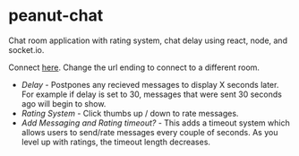 # peanut-chat

Chat room application with rating system, chat delay using react, node, and socket.io.

Connect [here](https://peanut-chat.herokuapp.com/). Change the url ending to connect to a different room.

- *Delay* - Postpones any recieved messages to display X seconds later. For example if delay is set to 30, messages that were sent 30 seconds ago will begin to show.
- *Rating System* - Click thumbs up / down to rate messages. 
- *Add Messaging and Rating timeout?* - This adds a timeout system which allows users to send/rate messages every couple of seconds. As you level up with ratings, the timeout length decreases.
